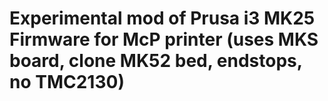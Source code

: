 # Experimental mod of Prusa i3 MK25 Firmware for McP printer (uses MKS board, clone MK52 bed, endstops, no TMC2130)






